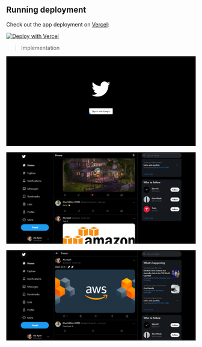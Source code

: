 ## Running deployment

Check out the app deployment on [Vercel](https://twitter-clone-next-js-alpha.vercel.app/):

[![Deploy with Vercel](https://vercel.com/button)](https://twitter-clone-next-js-alpha.vercel.app/)

> Implementation

![LANDING PAGE](./READ_ME_SRC/twitterLanding.PNG)

![FEED PAGE](./READ_ME_SRC/twitterFeed.PNG)

![POST PAGE](./READ_ME_SRC/twitterPost.PNG)
